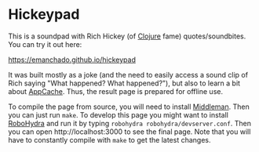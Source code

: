 Hickeypad
=========

This is a soundpad with Rich Hickey (of [Clojure](http://clojure.org/)
fame) quotes/soundbites. You can try it out here:

   https://emanchado.github.io/hickeypad

It was built mostly as a joke (and the need to easily access a sound
clip of Rich saying "What happened? What happened?"), but also to
learn a bit about
[AppCache](http://www.html5rocks.com/tutorials/appcache/beginner/). Thus,
the result page is prepared for offline use.

To compile the page from source, you will need to install
[Middleman](https://middlemanapp.com/). Then you can just run
`make`. To develop this page you might want to install
[RoboHydra](http://robohydra.org/) and run it by typing `robohydra
robohydra/devserver.conf`. Then you can open http://localhost:3000 to
see the final page. Note that you will have to constantly compile with
`make` to get the latest changes.
